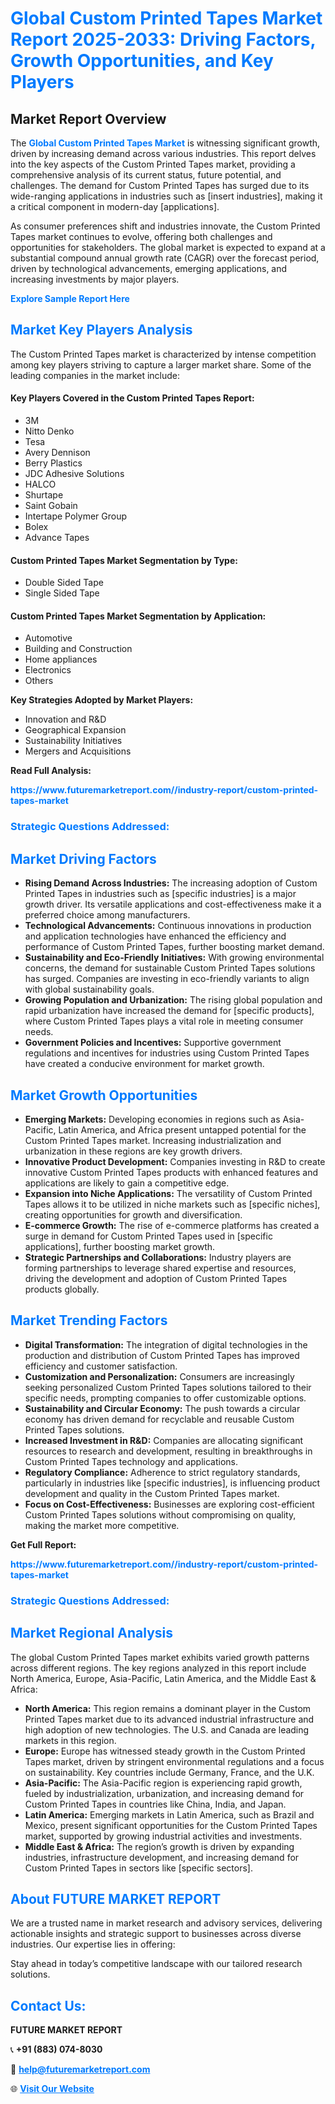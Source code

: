 <h1 style="color: #007BFF;">Global Custom Printed Tapes Market Report 2025-2033: Driving Factors, Growth Opportunities, and Key Players</h1>

<section id="overview">
<h2>Market Report Overview</h2>
<p>The <a href="https://www.futuremarketreport.com//industry-report/custom-printed-tapes-market" style="color: #007BFF; text-decoration: none;"><strong>Global Custom Printed Tapes Market</strong></a> is witnessing significant growth, driven by increasing demand across various industries. This report delves into the key aspects of the Custom Printed Tapes market, providing a comprehensive analysis of its current status, future potential, and challenges. The demand for Custom Printed Tapes has surged due to its wide-ranging applications in industries such as [insert industries], making it a critical component in modern-day [applications].</p>
<p>As consumer preferences shift and industries innovate, the Custom Printed Tapes market continues to evolve, offering both challenges and opportunities for stakeholders. The global market is expected to expand at a substantial compound annual growth rate (CAGR) over the forecast period, driven by technological advancements, emerging applications, and increasing investments by major players.</p>
</section>

<section id="overview">
<p><a href="https://www.futuremarketreport.com//request-sample/reportId=45410" style="color: #007BFF; text-decoration: none;"><strong>Explore Sample Report Here</strong></a></p>
</section>

<section id="key-players">
<h2 style="color: #007BFF;">Market Key Players Analysis</h2>
<p>The Custom Printed Tapes market is characterized by intense competition among key players striving to capture a larger market share. Some of the leading companies in the market include:</p>
<h4>Key Players Covered in the Custom Printed Tapes Report:</h4>
<ul><li>3M</li><li>Nitto Denko</li><li>Tesa</li><li>Avery Dennison</li><li>Berry Plastics</li><li>JDC Adhesive Solutions</li><li>HALCO</li><li>Shurtape</li><li>Saint Gobain</li><li>Intertape Polymer Group</li><li>Bolex</li><li>Advance Tapes</li></ul>
<h4>Custom Printed Tapes Market Segmentation by Type:</h4>
<ul><li>Double Sided Tape</li><li>Single Sided Tape</li></ul>

<h4>Custom Printed Tapes Market Segmentation by Application:</h4>
<ul><li>Automotive</li><li>Building and Construction</li><li>Home appliances</li><li>Electronics</li><li>Others</li></ul>
<p><strong>Key Strategies Adopted by Market Players:</strong></p>
<ul>
<li>Innovation and R&D</li>
<li>Geographical Expansion</li>
<li>Sustainability Initiatives</li>
<li>Mergers and Acquisitions</li>
</ul>
</section>

<section>
<p><strong>Read Full Analysis: </strong></p><a href="https://www.futuremarketreport.com//industry-report/custom-printed-tapes-market" style="color: #007BFF; text-decoration: none;"><strong>https://www.futuremarketreport.com//industry-report/custom-printed-tapes-market</strong></a>
<h3 style="color: #007BFF;">Strategic Questions Addressed:</h3>
</section>

<section id="driving-factors">
<h2 style="color: #007BFF;">Market Driving Factors</h2>
<ul>
<li><strong>Rising Demand Across Industries:</strong> The increasing adoption of Custom Printed Tapes in industries such as [specific industries] is a major growth driver. Its versatile applications and cost-effectiveness make it a preferred choice among manufacturers.</li>
<li><strong>Technological Advancements:</strong> Continuous innovations in production and application technologies have enhanced the efficiency and performance of Custom Printed Tapes, further boosting market demand.</li>
<li><strong>Sustainability and Eco-Friendly Initiatives:</strong> With growing environmental concerns, the demand for sustainable Custom Printed Tapes solutions has surged. Companies are investing in eco-friendly variants to align with global sustainability goals.</li>
<li><strong>Growing Population and Urbanization:</strong> The rising global population and rapid urbanization have increased the demand for [specific products], where Custom Printed Tapes plays a vital role in meeting consumer needs.</li>
<li><strong>Government Policies and Incentives:</strong> Supportive government regulations and incentives for industries using Custom Printed Tapes have created a conducive environment for market growth.</li>
</ul>
</section>

<section id="growth-opportunities">
<h2 style="color: #007BFF;">Market Growth Opportunities</h2>
<ul>
<li><strong>Emerging Markets:</strong> Developing economies in regions such as Asia-Pacific, Latin America, and Africa present untapped potential for the Custom Printed Tapes market. Increasing industrialization and urbanization in these regions are key growth drivers.</li>
<li><strong>Innovative Product Development:</strong> Companies investing in R&D to create innovative Custom Printed Tapes products with enhanced features and applications are likely to gain a competitive edge.</li>
<li><strong>Expansion into Niche Applications:</strong> The versatility of Custom Printed Tapes allows it to be utilized in niche markets such as [specific niches], creating opportunities for growth and diversification.</li>
<li><strong>E-commerce Growth:</strong> The rise of e-commerce platforms has created a surge in demand for Custom Printed Tapes used in [specific applications], further boosting market growth.</li>
<li><strong>Strategic Partnerships and Collaborations:</strong> Industry players are forming partnerships to leverage shared expertise and resources, driving the development and adoption of Custom Printed Tapes products globally.</li>
</ul>
</section>

<section id="trending-factors">
<h2 style="color: #007BFF;">Market Trending Factors</h2>
<ul>
<li><strong>Digital Transformation:</strong> The integration of digital technologies in the production and distribution of Custom Printed Tapes has improved efficiency and customer satisfaction.</li>
<li><strong>Customization and Personalization:</strong> Consumers are increasingly seeking personalized Custom Printed Tapes solutions tailored to their specific needs, prompting companies to offer customizable options.</li>
<li><strong>Sustainability and Circular Economy:</strong> The push towards a circular economy has driven demand for recyclable and reusable Custom Printed Tapes solutions.</li>
<li><strong>Increased Investment in R&D:</strong> Companies are allocating significant resources to research and development, resulting in breakthroughs in Custom Printed Tapes technology and applications.</li>
<li><strong>Regulatory Compliance:</strong> Adherence to strict regulatory standards, particularly in industries like [specific industries], is influencing product development and quality in the Custom Printed Tapes market.</li>
<li><strong>Focus on Cost-Effectiveness:</strong> Businesses are exploring cost-efficient Custom Printed Tapes solutions without compromising on quality, making the market more competitive.</li>
</ul>
</section>

<section>
<p><strong>Get Full Report: </strong></p><a href="https://www.futuremarketreport.com//industry-report/custom-printed-tapes-market" style="color: #007BFF; text-decoration: none;"><strong>https://www.futuremarketreport.com//industry-report/custom-printed-tapes-market</strong></a>
<h3 style="color: #007BFF;">Strategic Questions Addressed:</h3>
</section>


<section id="regional-analysis">
<h2 style="color: #007BFF;">Market Regional Analysis</h2>
<p>The global Custom Printed Tapes market exhibits varied growth patterns across different regions. The key regions analyzed in this report include North America, Europe, Asia-Pacific, Latin America, and the Middle East & Africa:</p>
<ul>
<li><strong>North America:</strong> This region remains a dominant player in the Custom Printed Tapes market due to its advanced industrial infrastructure and high adoption of new technologies. The U.S. and Canada are leading markets in this region.</li>
<li><strong>Europe:</strong> Europe has witnessed steady growth in the Custom Printed Tapes market, driven by stringent environmental regulations and a focus on sustainability. Key countries include Germany, France, and the U.K.</li>
<li><strong>Asia-Pacific:</strong> The Asia-Pacific region is experiencing rapid growth, fueled by industrialization, urbanization, and increasing demand for Custom Printed Tapes in countries like China, India, and Japan.</li>
<li><strong>Latin America:</strong> Emerging markets in Latin America, such as Brazil and Mexico, present significant opportunities for the Custom Printed Tapes market, supported by growing industrial activities and investments.</li>
<li><strong>Middle East & Africa:</strong> The region’s growth is driven by expanding industries, infrastructure development, and increasing demand for Custom Printed Tapes in sectors like [specific sectors].</li>
</ul>
</section>

<footer>
<h2 style="color: #007BFF;">About FUTURE MARKET REPORT</h2>
<p>We are a trusted name in market research and advisory services, delivering actionable insights and strategic support to businesses across diverse industries. Our expertise lies in offering:</p>

<p>Stay ahead in today’s competitive landscape with our tailored research solutions.</p>

<h2 style="color: #007BFF;">Contact Us:</h2>
<p><strong>FUTURE MARKET REPORT</strong></p>
<p>📞 <strong>+91 (883) 074-8030</strong></p>
<p>📧 <strong><a href="mailto:help@futuremarketreport.com" style="color: #007BFF;">help@futuremarketreport.com</a></strong></p>
<p>🌐 <strong><a href="https://www.futuremarketreport.com/" style="color: #007BFF;">Visit Our Website</a></strong></p>
</footer>